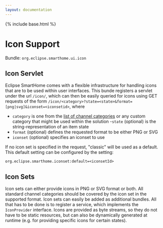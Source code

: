 ```yaml
---
layout: documentation
---
```


{% include base.html %}

# Icon Support

Bundle: `org.eclipse.smarthome.ui.icon`

## Icon Servlet

Eclipse SmartHome comes with a flexible infrastructure for handling icons that are to be used within user interfaces.
This bunde registers a servlet under the url `/icon/`, which can then be easily queried for icons using GET requests of the form `/icon/<category>?state=<state>&format=[png|svg]&iconset=<iconsetid>`, where 
- `category` is one from the [list of channel categories](../development/bindings/thing-definition.md#channel-categories) or any custom category that might be used within the solution
-`state` (optional) is the string-representation of an item state
- `format` (optional) defines the requested format to be either PNG or SVG 
- `iconset` (optional) specifies an iconset to use

If no icon set is specified in the request, "classic" will be used as a default. This default setting can be configured by the setting:

```
org.eclipse.smarthome.iconset:default=<iconsetId>
```

## Icon Sets

Icon sets can either provide icons in PNG or SVG format or both. All standard channel categories should be covered by the icon set in the supported format.
Icon sets can easily be added as additional bundles. All that has to be done is to register a service, which implements the `IconProvider` interface. Icons are provided as byte streams, so they do not have to be static resources, but can also be dynamically generated at runtime (e.g. for providing specific icons for certain states).
 
